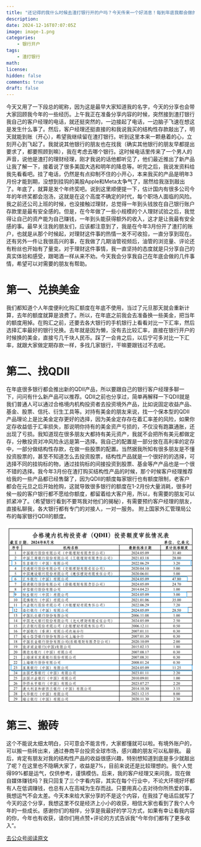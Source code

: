 ```yaml
---
title: "还记得的我什么时候去渣打银行开的户吗？今天传来一个好消息！每到年底我都会做的3件事。"
description: 
date: 2024-12-16T07:07:05Z
image: image-1.png
categories:
    - 银行开户
tags:
    - 渣打银行
math: 
license: 
hidden: false
comments: true
draft: false
---
```



今天又用了一下段总的昵称，因为这是最早大家知道我的名字，今天的分享也会带大家回顾我今年的一些经历。上午我正在准备分享内容的时候，突然接到渣打银行我自己的客户经理的电话，就还挺突然的，一边接起了电话，一边脑子飞速在想这是发生什么事了。然后，客户经理还挺直接的和我说我买的结构性存款敲出了，明天就能到账（开心），希望我继续留在渣打银行。听到这里本来一颗悬着的心，立刻开心到飞起了。我就说其他银行的朋友也在找我（确实其他银行的朋友早都提出要求了，都要照顾到嘛），我在考虑去哪个银行。这时候电话里传来了一个男人的声音，说他是渣打的理财经理，刚才我说的话他都听见了，他们最近推出了新产品让我了解一下，接着说了很多美国大选和明年的降息等。听完之后，我说发资料给我先看看吧。挂了电话，仍然是有点抑制不住的小开心，本来我买的产品是明年3月份才能到期，没想到挂钩的美股Apple和Meta太争气了，居然给我涨到敲出了。年底了，就算是发个年终奖吧。说到这里顺便提一下，估计国内有很多公司今年的年终奖都会泡汤，这就是在这个高度不确定的时代，每个职场人面临的风险。我之前还公司上班的时候，也没接触过理财，总觉得一年到头钱放在自己银行账户存款里是最有安全感的。但是，在今年做了一些小规模的个人理财试验之后，我觉得让自己的资产能为自己赚钱，一年到头能获得额外的收入，这才是让我最有安全感的事。最早关注我的朋友们，应该都注意到了，我是在今年3月份开了渣打的账户，也就是从那个时候起，对理财这件事的热情一发不可收拾，一直分享到现在。还有另外一件让我很高兴的事，在我做了几期油管视频后，油管的浏览量、评论还有粉丝也开始有了量变。对于理财这件事情，我一直坚持的态度就是只分享自己的真实体验和感受，跟喝酒一样从来不劝。今天我会分享我自己在年底会做的几件事情，希望可以对需要的朋友有帮助。


# 第一、兑换美金
我们都知道个人年度便利化购汇额度在年底不使用，当过了元旦那天就会重新计算，去年的额度就算是浪费了。所以，在年底之前我会去准备换一些美金，把当年的额度用掉。在购汇之前，还要去各大银行的手机银行上看看对比一下汇率，然后选择汇率最好的银行兑换。去年就是因为懒，没有去比较汇率，直接在银行开户的时候换的美金，直接亏几千块人民币。踩了一会肯之后，以后宁可多对比一下汇率，就跟大家做定期存款一样，多找几家银行，干嘛要跟钱过不去呢。


# 第二、找QDII
在年底很多银行都会推出新的QDII产品，所以要跟自己的银行客户经理多聊一下，问问有什么新产品可以推荐。QDII之前也分享过，简单再解释一下QDII就是我们普通人可以通过合格境内机构投资者去投资境外产品，比如说固定收益产品、基金、股票、信托、衍生工具等。对持有美金的朋友来说，找一个保本型的QDII产品理论上是比美金定存更好的选择，因为美金定存存在着汇率差的风险，如果你定存收益低于汇率损失，那说明你持有的美金资产亏损的，不仅没有跑赢通胀，还出现了亏损。我知道现在很多朋友大都持有美元资产，我就不会把所有美元都做定存，分散投资对冲风险永远是第一选择。我自己的配置是一部分放在高利率的定存中，一部分做结构性存款，在做一些股票的配置。当然据我所知有很多朋友是不懂投资股票的，甚至不知道怎么去投资股票，结构性产品就是一个很好的的选择，可选择不同的挂钩标的物，通过挂钩标的间接投资到股票、基金等产产品也是一个很不错的选择。我今年3月份在渣打购买结构性产品的时候，那个时候客户经理推荐给我的一些产品都已经售罄了，因为QDII的额度每家银行也有额度限制，老客户都会在元旦之后开始抢购，这就导致很多银行的额度在1-2月份大量消耗，很多时候一般的客户银行都不愿给你额度，都留着给大客户用，所以，有需要的朋友可以抓紧冲了。（希望银行看到不要骂我对他们的揭秘），有需要预约客户经理的朋友，直接私聊我，各大银行都有专门的对接人，一对一服务。
附上国家外汇管理局公布的每家银行QDII的额度。

![alt text](image.png)

# 第三、搬砖
这个不能说太细太明白，只可意会不能言传，大家都懂就可以啦。有境外账户的，可以搬一些砖出来，通过券商平台投资全球市场，感兴趣的朋友可以私聊我。
最后，肯定有朋友对我的结构性产品的收益很感兴趣，特别想知道到底是多少就敲出了呢？在这里也不隐瞒大家了，收益是7%，目前来说还是比较理想的。我个人觉得99%都是运气，仅供参考，谨慎模仿。后来，我的客户经理又来问我，现在做自媒体赚钱吗？我只回复了三个字看内容，其实在每个行业中，不论大环境好坏都有人在低调赚钱，也总有人在高喊为生存而战。只要用真心去对待你所热爱的事，我想运气不会太差。今天本来给大家分享的不是这个内容，在我挂了电话后就写了今天的这个分享，我想这里不仅是经济上小小的收获，相信大家也看到了我个人今年的一些成长。感谢你们的相伴，分享是我最好的学习方式，如果有幸让看我内容的你，今年也有收获，请你们用点赞+评论的方式告诉我“今年你们都有了更多收入”。


<div class="button-container">
  <a href="https://mp.weixin.qq.com/s/JCwIDO9F-cHPyB5vZM0ASQ" class="btn btn-primary" target="_blank">去公众号阅读原文</a>
</div>
